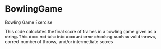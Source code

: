 # BowlingGame
Bowling Game Exercise 

This code calculates the final score of frames in a bowling game given as a string.
This does not take into account error checking such as valid throws, correct number of throws, and/or intermediate scores 
